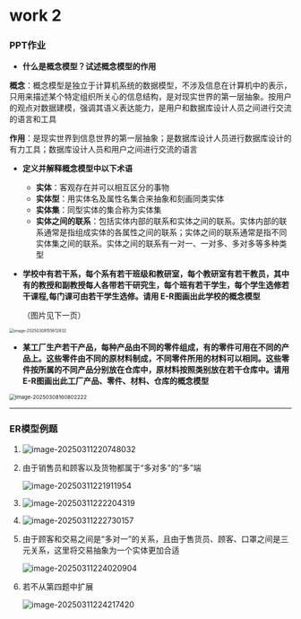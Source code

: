 # work 2

### PPT作业

- **什么是概念模型？试述概念模型的作用**

**概念**：概念模型是独立于计算机系统的数据模型，不涉及信息在计算机中的表示，只用来描述某个特定组织所关心的信息结构，是对现实世界的第一层抽象。按用户的观点对数据建模，强调其语义表达能力，是用户和数据库设计人员之间进行交流的语言和工具

**作用**：是现实世界到信息世界的第一层抽象；是数据库设计人员进行数据库设计的有力工具；数据库设计人员和用户之间进行交流的语言

- **定义并解释概念模型中以下术语**
	- **实体**：客观存在并可以相互区分的事物
	- **实体型**：用实体名及属性名集合来抽象和刻画同类实体
	- **实体集**：同型实体的集合称为实体集
	- **实体之间的联系**：包括实体内部的联系和实体之间的联系。实体内部的联系通常是指组成实体的各属性之间的联系；实体之间的联系通常是指不同实体集之间的联系。实体之间的联系有一对一、一对多、多对多等多种类型
	
- **学校中有若干系，每个系有若干班级和教研室，每个教研室有若干教员，其中有的教授和副教授每人各带若干研究生，每个班有若干学生，每个学生选修若干课程,每门课可由若干学生选修。请用 E-R图画出此学校的概念模型**

	（图片见下一页）

<img src="C:\Users\12298\AppData\Roaming\Typora\typora-user-images\image-20250308155612832.png" alt="image-20250308155612832" style="zoom: 50%;" />

- **某工厂生产若干产品，每种产品由不同的零件组成，有的零件可用在不同的产品上。这些零件由不同的原材料制成，不同零件所用的材料可以相同。这些零件按所属的不同产品分别放在仓库中，原材料按照类别放在若干仓库中。请用E-R图画出此工厂产品、零件、材料、仓库的概念模型**

<img src="C:\Users\12298\AppData\Roaming\Typora\typora-user-images\image-20250308160802222.png" alt="image-20250308160802222" style="zoom: 67%;" />

---

### ER模型例题

1. ![image-20250311220748032](C:\Users\12298\AppData\Roaming\Typora\typora-user-images\image-20250311220748032.png)

2. 由于销售员和顾客以及货物都属于“多对多”的“多”端

	![image-20250311221911954](C:\Users\12298\AppData\Roaming\Typora\typora-user-images\image-20250311221911954.png)

3. ![image-20250311222204319](C:\Users\12298\AppData\Roaming\Typora\typora-user-images\image-20250311222204319.png)

4. ![image-20250311222730157](C:\Users\12298\AppData\Roaming\Typora\typora-user-images\image-20250311222730157.png)

5. 由于顾客和交易之间是“多对一”的关系，且由于售货员、顾客、口罩之间是三元关系，这里将交易抽象为一个实体更加合适

	![image-20250311224020904](C:\Users\12298\AppData\Roaming\Typora\typora-user-images\image-20250311224020904.png)

6. 若不从第四题中扩展

	![image-20250311224217420](C:\Users\12298\AppData\Roaming\Typora\typora-user-images\image-20250311224217420.png)

